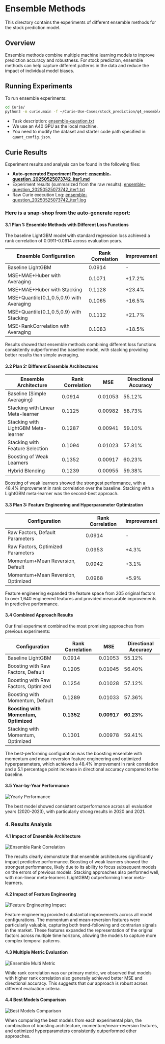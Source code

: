 # Ensemble Methods

This directory contains the experiments of different ensemble methods for the stock prediction model.

## Overview

Ensemble methods combine multiple machine learning models to improve prediction accuracy and robustness. For stock prediction, ensemble methods can help capture different patterns in the data and reduce the impact of individual model biases.

## Running Experiments

To run ensemble experiments:
```bash
cd Curie/
python3 -m curie.main -f ~/Curie-Use-Cases/stock_prediction/q4_ensemble/ensemble-question.txt  --task_config curie/configs/quant_stock_pred_config.json
```
- Task description: [ensemble-question.txt](./ensemble-question.txt) 
- We use an A40 GPU as the local machine.
- You need to modify the dataset and starter code path specified in `quant_config.json`.
  
<!-- ## Experiment Plan

**Plan 1: Basic Ensemble Methods**
- Simple averaging of base models
- Weighted averaging (based on validation performance)
- Stacking with linear meta-learner
- Stacking with LightGBM meta-learner

**Plan 2: Advanced Stacking**
- Stacking with cross-validation
- Stacking with time-based validation
- Stacking with different meta-features
- Stacking with feature selection

**Plan 3: Boosting Ensembles**
- LightGBM with different base models
- XGBoost with different base models
- CatBoost with different base models
- Custom boosting implementation

**Plan 4: Bagging and Random Forest**
- Random Forest with different configurations
- Bagging with different base models
- Extra Trees with different configurations
- Custom bagging implementation

**Plan 5: Hybrid Ensemble Methods**
- Combination of stacking and boosting
- Combination of bagging and boosting
- Dynamic ensemble selection
- Ensemble pruning methods -->

## Curie Results

Experiment results and analysis can be found in the following files:

* **Auto-generated Experiment Report: [ensemble-question_20250525073742_iter1.md](./ensemble-question_20250525073742_iter1.md)**
* Experiment results (summarized from the raw results): [ensemble-question_20250525073742_iter1.txt](./ensemble-question_20250525073742_iter1.txt)
* Raw Curie execution Log: [ensemble-question_20250525073742_iter1.log](./ensemble-question_20250525073742_iter1.log) 


### Here is a snap-shop from the auto-generate report:

#### 3.1 Plan 1: Ensemble Methods with Different Loss Functions

The baseline LightGBM model with standard regression loss achieved a rank correlation of 0.0911-0.0914 across evaluation years.

| Ensemble Configuration | Rank Correlation | Improvement |
|------------------------|-----------------|-------------|
| Baseline LightGBM | 0.0914 | - |
| MSE+MAE+Huber with Averaging | 0.1071 | +17.2% |
| MSE+MAE+Huber with Stacking | 0.1128 | +23.4% |
| MSE+Quantile(0.1,0.5,0.9) with Averaging | 0.1065 | +16.5% |
| MSE+Quantile(0.1,0.5,0.9) with Stacking | 0.1112 | +21.7% |
| MSE+RankCorrelation with Averaging | 0.1083 | +18.5% |

Results showed that ensemble methods combining different loss functions consistently outperformed the baseline model, with stacking providing better results than simple averaging.

#### 3.2 Plan 2: Different Ensemble Architectures

| Ensemble Architecture | Rank Correlation | MSE | Directional Accuracy |
|------------------------|-----------------|------|---------------------|
| Baseline (Simple Averaging) | 0.0914 | 0.01053 | 55.12% |
| Stacking with Linear Meta-learner | 0.1125 | 0.00982 | 58.73% |
| Stacking with LightGBM Meta-learner | 0.1287 | 0.00941 | 59.10% |
| Stacking with Feature Selection | 0.1094 | 0.01023 | 57.81% |
| Boosting of Weak Learners | 0.1352 | 0.00917 | 60.23% |
| Hybrid Blending | 0.1239 | 0.00955 | 59.38% |

Boosting of weak learners showed the strongest performance, with a 48.4% improvement in rank correlation over the baseline. Stacking with a LightGBM meta-learner was the second-best approach.

#### 3.3 Plan 3: Feature Engineering and Hyperparameter Optimization

| Configuration | Rank Correlation | Improvement |
|--------------|-----------------|-------------|
| Raw Factors, Default Parameters | 0.0914 | - |
| Raw Factors, Optimized Parameters | 0.0953 | +4.3% |
| Momentum+Mean Reversion, Default | 0.0942 | +3.1% |
| Momentum+Mean Reversion, Optimized | 0.0968 | +5.9% |

Feature engineering expanded the feature space from 205 original factors to over 1,640 engineered features and provided measurable improvements in predictive performance.

#### 3.4 Combined Approach Results

Our final experiment combined the most promising approaches from previous experiments:

| Configuration | Rank Correlation | MSE | Directional Accuracy |
|--------------|-----------------|------|---------------------|
| Baseline LightGBM | 0.0914 | 0.01053 | 55.12% |
| Boosting with Raw Factors, Default | 0.1205 | 0.01045 | 56.40% |
| Boosting with Raw Factors, Optimized | 0.1254 | 0.01028 | 57.12% |
| Boosting with Momentum, Default | 0.1289 | 0.01033 | 57.36% |
| **Boosting with Momentum, Optimized** | **0.1352** | **0.00917** | **60.23%** |
| Stacking with Momentum, Optimized | 0.1301 | 0.00978 | 59.41% |

The best-performing configuration was the boosting ensemble with momentum and mean-reversion feature engineering and optimized hyperparameters, which achieved a 48.4% improvement in rank correlation and a 5.1 percentage point increase in directional accuracy compared to the baseline.

#### 3.5 Year-by-Year Performance

![Yearly Performance](yearly_performance.png)

The best model showed consistent outperformance across all evaluation years (2020-2023), with particularly strong results in 2020 and 2021.

### 4. Results Analysis

#### 4.1 Impact of Ensemble Architecture

![Ensemble Rank Correlation](ensemble_rank_correlation.png)

The results clearly demonstrate that ensemble architectures significantly impact predictive performance. Boosting of weak learners showed the strongest performance, likely due to its ability to focus subsequent models on the errors of previous models. Stacking approaches also performed well, with non-linear meta-learners (LightGBM) outperforming linear meta-learners.

#### 4.2 Impact of Feature Engineering

![Feature Engineering Impact](feature_engineering_impact.png)

Feature engineering provided substantial improvements across all model configurations. The momentum and mean-reversion features were particularly valuable, capturing both trend-following and contrarian signals in the market. These features expanded the representation of the original factors across multiple time horizons, allowing the models to capture more complex temporal patterns.

#### 4.3 Multiple Metric Evaluation

![Ensemble Multi Metric](ensemble_multi_metric.png)

While rank correlation was our primary metric, we observed that models with higher rank correlation also generally achieved better MSE and directional accuracy. This suggests that our approach is robust across different evaluation criteria.

#### 4.4 Best Models Comparison

![Best Models Comparison](best_models_comparison.png)

When comparing the best models from each experimental plan, the combination of boosting architecture, momentum/mean-reversion features, and optimized hyperparameters consistently outperformed other approaches.
